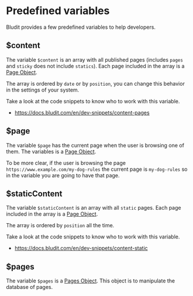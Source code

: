 # Predefined variables
<!-- position: 3 -->

Bludit provides a few predefined variables to help developers.

<h2 id="content">$content</h2>

The variable `$content` is an array with all published pages (includes `pages` and `sticky` does not include `statics`). Each page included in the array is a [Page Object](https://github.com/bludit/bludit/blob/master/bl-kernel/pagex.class.php).

The array is ordered by `date` or by `position`, you can change this behavior in the settings of your system.

Take a look at the code snippets to know who to work with this variable.
- https://docs.bludit.com/en/dev-snippets/content-pages

<h2 id="page">$page</h2>

The variable `$page` has the current page when the user is browsing one of them. The variables is a [Page Object](https://github.com/bludit/bludit/blob/master/bl-kernel/pagex.class.php).

To be more clear, if the user is browsing the page `https://www.example.com/my-dog-rules` the current page is `my-dog-rules` so in the variable you are going to have that page.

<h2 id="staticContent">$staticContent</h2>

The variable `$staticContent` is an array with all `static` pages. Each page included in the array is a [Page Object](https://github.com/bludit/bludit/blob/master/bl-kernel/pagex.class.php).

The array is ordered by `position` all the time.

Take a look at the code snippets to know who to work with this variable.
- https://docs.bludit.com/en/dev-snippets/content-static

<h2 id="staticContent">$pages</h2>

The variable `$pages` is a [Pages Object](https://github.com/bludit/bludit/blob/master/bl-kernel/pages.class.php). This object is to manipulate the database of pages.